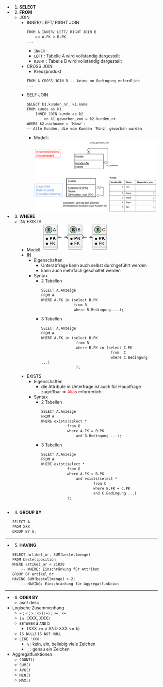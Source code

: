 - 1) **SELECT** 

- 2) **FROM** 
	- JOIN
		- INNER/ LEFT/ RIGHT JOIN
			```mysql
			FROM A INNER/ LEFT/ RIGHT JOIN B
				on A.FK = B.PK
			...
			```
			- `INNER` 
			- `LEFT` : Tabelle A wird vollständig dargestellt 
			- `RIGHT` : Tabelle B wird vollständig dargestellt 
		- CROSS JOIN
			- Kreuzprodukt
			```mysql
			FROM A CROSS JOIN B -- keine on Bedingung erfordlich
			...
			```
		- SELF JOIN
			```mysql
			SELECT k1.kunden_nr, k1.name
			FROM kunde as k1 
				INNER JOIN kunde as k2
					on k1.geworben_von = k2.kunden_nr
			WHERE k2.nachname = 'Manz';
			-- Alle Kunden, die vom Kunden 'Manz' geworben wurden
			```
			- Modell: <img src="https://raw.githubusercontent.com/ICH-BIN-HXM/images/main/pictures_Obsidian/Datenbanken_rekursive_1:n-Beziehung.png" alt="|300"  />
			<br><div STYLE="page-break-after: always;"></div>
- 3) **WHERE** 
	- IN/ EXISTS
		- Modell <img src="https://raw.githubusercontent.com/ICH-BIN-HXM/images/main/pictures_Obsidian/DatenBanken_EXISTS-IN_Modell.png" style="zoom:50%;" /> 
		- IN
			- Eigenschaften
				- Unterabfrage kann auch selbst durchgeführt werden
				- kann auch mehrfach geschaltet werden
			- Syntax
				- 2 Tabellen
					```mysql
					SELECT A.Anzeige
					FROM A
					WHERE A.FK in (select B.PK 
								   from B
								   where B.Bedingung ...);
					```
				- 3 Tabellen
					```mysql
					SELECT A.Anzeige
					FROM A
					WHERE A.FK in (select B.PK
									from B
									where B.FK in (select C.PK
													from  C
													where C.Bedingung ...)
									);
					```
		- EXISTS
			- Eigenschaften
				- die Attribute in Unterfrage ist auch für Hauptfrage zugriffbar $\Rightarrow$ <font color = "red">Alias</font> erforderlich 
			- Syntax
				- 2 Tabellen
					```mysql
					SELECT A.Anzeige
					FROM A 
					WHERE exists(select * 
								from B 
								where A.FK = B.PK
									and B.Bedingung ...);
					```
				- 3 Tabellen
					```mysql
					SELECT A.Anzeige
					FROM A
					WHERE exist(select *
								from B
								where A.FK = B.PK
									and exists(select *
											from C
											where B.FK = C.PK
											and C.Bedingung ...)
								);
					```
					<br><div STYLE="page-break-after: always;"></div>
- 4) **GROUP BY** 
	```mysql
	SELECT A 
	FROM XXX
	GROUP BY A;
	```
---
- 5) **HAVING** 
	```mysql
	SELECT artikel_nr, SUM(bestellmenge)
	FROM bestellposition
	WHERE artikel_nr < 21020 
		-- WHERE: Einschränkung für Attribut
	GROUP BY artikel_nr
	HAVING SUM(bestellmenge) > 2; 
		-- HAVING: Einschränkung für Aggregatfunktion
	```
---
- 6) **ODER BY** 
	- asc/ desc
	<br><div STYLE="page-break-after: always;"></div>
- Logische Zusammenhang
	- `=` ; `<` ; `>` ; `<>(!=)` ; `>=` ; `<=` 
	- `in (`XXX, XXX`)`
	-  `BETWEEN` a `AND` b 
		- (XXX >= a AND XXX <= b) 
	-  `IS NULL`/ `IS NOT NULL` 
	- `LIKE 'XXX'`
		- `%` : kein, ein, beliebig viele Zeichen
		- `_` : genau ein Zeichen 
- Aggregatfunktionen
	- `COUNT()` 
	- `SUM()` 
	- `AVG()` 
	- `MIN()` 
	- `MAX()` 